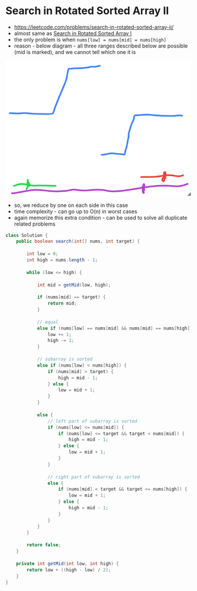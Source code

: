 # Search in Rotated Sorted Array II

- https://leetcode.com/problems/search-in-rotated-sorted-array-ii/
- almost same as [Search in Rotated Sorted Array I](./Search%20in%20Rotated%20Sorted%20Array%20I.md)
- the only problem is when `nums[low] = nums[mid] = nums[high]`
- reason - below diagram - all three ranges described below are possible (mid is marked), and we cannot tell which one it is

![sorted rotated array with duplicates](./sorted-rotated-array-with-duplicates.png)

- so, we reduce by one on each side in this case
- time complexity - can go up to O(n) in worst cases
- again memorize this extra condition - can be used to solve all duplicate related problems

```java
class Solution {
    public boolean search(int[] nums, int target) {
        
        int low = 0;
        int high = nums.length - 1;

        while (low <= high) {
            
            int mid = getMid(low, high);

            if (nums[mid] == target) {
                return mid;
            }

            // equal
            else if (nums[low] == nums[mid] && nums[mid] == nums[high]) {
                low += 1;
                high -= 1;
            }

            // subarray is sorted
            else if (nums[low] < nums[high]) {
                if (nums[mid] > target) {
                    high = mid - 1;
                } else {
                    low = mid + 1;
                }
            }

            else {
                // left part of subarray is sorted
                if (nums[low] <= nums[mid]) {
                    if (nums[low] <= target && target < nums[mid]) {
                        high = mid - 1;
                    } else {
                        low = mid + 1;
                    }
                }

                // right part of subarray is sorted
                else {
                    if (nums[mid] < target && target <= nums[high]) {
                        low = mid + 1;
                    } else {
                        high = mid - 1;
                    }
                }
            }
        }

        return false;
    }

    private int getMid(int low, int high) {
        return low + ((high - low) / 2);
    }
}
```

